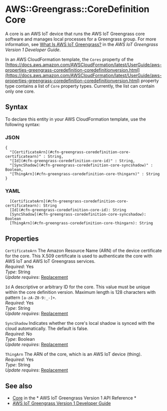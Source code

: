 # AWS::Greengrass::CoreDefinition Core<a name="aws-properties-greengrass-coredefinition-core"></a>

<a name="aws-properties-greengrass-coredefinition-core-description"></a> A core is an AWS IoT device that runs the AWS IoT Greengrass core software and manages local processes for a Greengrass group\. For more information, see [What Is AWS IoT Greengrass?](https://docs.aws.amazon.com/greengrass/latest/developerguide/what-is-gg.html) in the *AWS IoT Greengrass Version 1 Developer Guide*\.

<a name="aws-properties-greengrass-coredefinition-core-inheritance"></a> In an AWS CloudFormation template, the `Cores` property of the [https://docs.aws.amazon.com/AWSCloudFormation/latest/UserGuide/aws-properties-greengrass-coredefinition-coredefinitionversion.html](https://docs.aws.amazon.com/AWSCloudFormation/latest/UserGuide/aws-properties-greengrass-coredefinition-coredefinitionversion.html) property type contains a list of `Core` property types\. Currently, the list can contain only one core\.

## Syntax<a name="aws-properties-greengrass-coredefinition-core-syntax"></a>

To declare this entity in your AWS CloudFormation template, use the following syntax:

### JSON<a name="aws-properties-greengrass-coredefinition-core-syntax.json"></a>

```
{
  "[CertificateArn](#cfn-greengrass-coredefinition-core-certificatearn)" : String,
  "[Id](#cfn-greengrass-coredefinition-core-id)" : String,
  "[SyncShadow](#cfn-greengrass-coredefinition-core-syncshadow)" : Boolean,
  "[ThingArn](#cfn-greengrass-coredefinition-core-thingarn)" : String
}
```

### YAML<a name="aws-properties-greengrass-coredefinition-core-syntax.yaml"></a>

```
  [CertificateArn](#cfn-greengrass-coredefinition-core-certificatearn): String
  [Id](#cfn-greengrass-coredefinition-core-id): String
  [SyncShadow](#cfn-greengrass-coredefinition-core-syncshadow): Boolean
  [ThingArn](#cfn-greengrass-coredefinition-core-thingarn): String
```

## Properties<a name="aws-properties-greengrass-coredefinition-core-properties"></a>

`CertificateArn`  <a name="cfn-greengrass-coredefinition-core-certificatearn"></a>
The Amazon Resource Name \(ARN\) of the device certificate for the core\. This X\.509 certificate is used to authenticate the core with AWS IoT and AWS IoT Greengrass services\.  
*Required*: Yes  
*Type*: String  
*Update requires*: [Replacement](https://docs.aws.amazon.com/AWSCloudFormation/latest/UserGuide/using-cfn-updating-stacks-update-behaviors.html#update-replacement)

`Id`  <a name="cfn-greengrass-coredefinition-core-id"></a>
A descriptive or arbitrary ID for the core\. This value must be unique within the core definition version\. Maximum length is 128 characters with pattern `[a-zA-Z0-9:_-]+`\.  
*Required*: Yes  
*Type*: String  
*Update requires*: [Replacement](https://docs.aws.amazon.com/AWSCloudFormation/latest/UserGuide/using-cfn-updating-stacks-update-behaviors.html#update-replacement)

`SyncShadow`  <a name="cfn-greengrass-coredefinition-core-syncshadow"></a>
Indicates whether the core's local shadow is synced with the cloud automatically\. The default is false\.  
*Required*: No  
*Type*: Boolean  
*Update requires*: [Replacement](https://docs.aws.amazon.com/AWSCloudFormation/latest/UserGuide/using-cfn-updating-stacks-update-behaviors.html#update-replacement)

`ThingArn`  <a name="cfn-greengrass-coredefinition-core-thingarn"></a>
The ARN of the core, which is an AWS IoT device \(thing\)\.  
*Required*: Yes  
*Type*: String  
*Update requires*: [Replacement](https://docs.aws.amazon.com/AWSCloudFormation/latest/UserGuide/using-cfn-updating-stacks-update-behaviors.html#update-replacement)

## See also<a name="aws-properties-greengrass-coredefinition-core--seealso"></a>
+  [Core](https://docs.aws.amazon.com/greengrass/latest/apireference/definitions-core.html) in the * AWS IoT Greengrass Version 1 API Reference * 
+  [AWS IoT Greengrass Version 1 Developer Guide](https://docs.aws.amazon.com/greengrass/latest/developerguide/) 